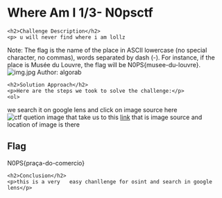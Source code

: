 
<!DOCTYPE html>
<html>

<body>
    <h1>Where Am I 1/3- N0psctf</h1>

    <h2>Challenge Description</h2>
    <p> u will never find where i am lollz

Note: The flag is the name of the place in ASCII lowercase (no special character, no commas), words separated by dash (-). For instance, if the place is Musée du Louvre, the flag will be N0PS{musee-du-louvre}.
 <img src=" https://cybersecctf.github.io/blog/2024/nopsctf/whreiiam/img.jpg" alt="img.jpg" class="inline"/>
Author: algorab
 
</p>
 
    <h2>Solution Approach</h2>
    <p>Here are the steps we took to solve the challenge:</p>
    <ol>
we search it on google lens and click on image source here
 <img src=" https://cybersecctf.github.io/blog/2024/nopsctf/whreiiam/imagesource.png" alt="ctf quetion image" class="inline"/>
   that take us to this   <a href="https://www.behance.net/search/projects/pra%C3%A7a%20do%20com%C3%A9rcio">link</a> 
 that is image source and location of   image    is there
    </ol>
<br>
    <h2>Flag</h2>
    <p class="flag">N0PS{praça-do-comercio}
</p>

    <h2>Conclusion</h2>
    <p>this is a very   easy chanllenge for osint and search in google lens</p>
</body>
</html>




